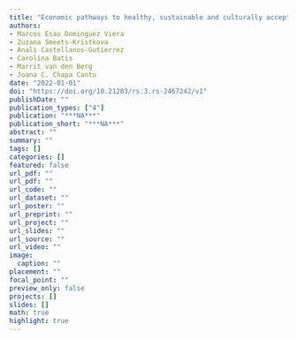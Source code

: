 ```yaml
---
title: "Economic pathways to healthy, sustainable and culturally acceptable diets in Mexico"
authors: 
- Marcos Esau Dominguez Viera
- Zuzana Smeets-Kristkova
- Anali Castellanos-Gutierrez
- Carolina Batis
- Marrit van den Berg
- Joana C. Chapa Cantu
date: "2022-01-01"
doi: "https://doi.org/10.21203/rs.3.rs-2467242/v1"
publishDate: ""
publication_types: ["4"]
publication: "***NA***"
publication_short: "***NA***"
abstract: ""
summary: ""
tags: []
categories: []
featured: false
url_pdf: ""
url_pdf: ""
url_code: ""
url_dataset: ""
url_poster: ""
url_preprint: ""
url_project: ""
url_slides: ""
url_source: ""
url_video: ""
image: 
  caption: ""
placement: ""
focal_point: ""
preview_only: false
projects: []
slides: []
math: true
highlight: true
---
```

